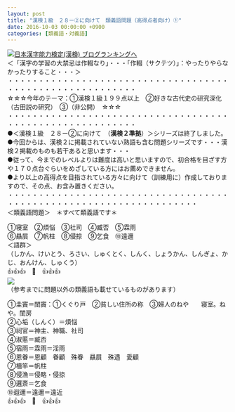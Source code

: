 ```yaml
---
layout: post
title: "漢検１級　２８ー②に向けて　類義語問題（高得点者向け）①"
date: 2016-10-03 00:00:00 +0900
categories: [類義語・対義語]
---
```


[![](/syuusyuu9701/assets/images/漢検１級-２８ー②に向けて-類義語問題（高得点者向け）①-br_c_3028_1.gif)](http://blog.with2.net/link.php?1659096:3028 "日本漢字能力検定(漢検) ブログランキングへ")[日本漢字能力検定(漢検) ブログランキングへ](http://blog.with2.net/link.php?1659096:3028)  
＜「漢字の学習の大禁忌は作輟なり」・・・「作輟（サクテツ）」：やったりやらなかったりすること・・・＞  
・・・・・・・・・・・・・・・・・・・・・・・・・・・・・・・・・・・・・・・・・・・・・・・・・・・・・・・・・  
☆☆☆今年のテーマ：①漢検１級１９９点以上　②好きな古代史の研究深化（古田説の研究）　③（非公開）　☆☆☆　　  
・・・・・・・・・・・・・・・・・・・・・・・・・・・・・・・・・・・・・・・・・・・・・・・・・・・・・・・・・  
●＜漢検１級　２８ー②に向けて　（**漢検２準拠**）＞シリーズは終了しました。  
●今回からは、漢検２に掲載されていない熟語も含む問題シリーズです・・・漢検２掲載のものも若干あると思います・・・  
●従って、今までのレベルよりは難度は高いと思いますので、初合格を目ざす方や１７０点台ぐらいをめざしている方にはお薦めできません。  
●より以上の高得点を目指されている方々に向けて（訓練用に）作成しておりますので、その点、お含み置きください。  
・・・・・・・・・・・・・・・・・・・・・・・・・・・・・・・・・・・・・・・・・・・・・・・・・・・・・・・・・・・・・・・・・・・  
＜類義語問題＞　＊すべて類義語です＊  
  
①寝室　②煩悩　③社司　④臧否　⑤霖雨  
⑥贔屓　⑦帆柱　⑧侵掠　⑨乞食　⑩遠邇  
＜語群＞  
（しかん、けいとう、ろさい、しゅくとく、しんく、しょうかん、しんぎょ、かじ、おんけん、しゅくう）  
👍👍👍　🐒　👍👍👍  
![](/syuusyuu9701/assets/images/漢検１級-２８ー②に向けて-類義語問題（高得点者向け）①-2d433dfa871351592207152edc880dc9.jpg)  
（参考までに問題以外の類義語も載せているものがあります）  
  
①圭竇＝閨竇：①くぐり戸　②貧しい住所の称　③婦人のねや　　寝室。ねや。閨房  
②心垢（しんく）＝煩悩  
③祠官＝神主、神職、社司  
④淑慝＝臧否  
⑤宿雨＝霖雨＝淫雨　  
⑥恩眷＝恩顧　眷顧　殊眷　贔屓　殊遇　愛顧  
⑦檣竿＝帆柱  
⑧侵漁＝侵略・侵掠  
⑨邏斎＝乞食  
⑩遐邇＝遠邇＝遠近  
👍👍👍　🐒　👍👍👍  